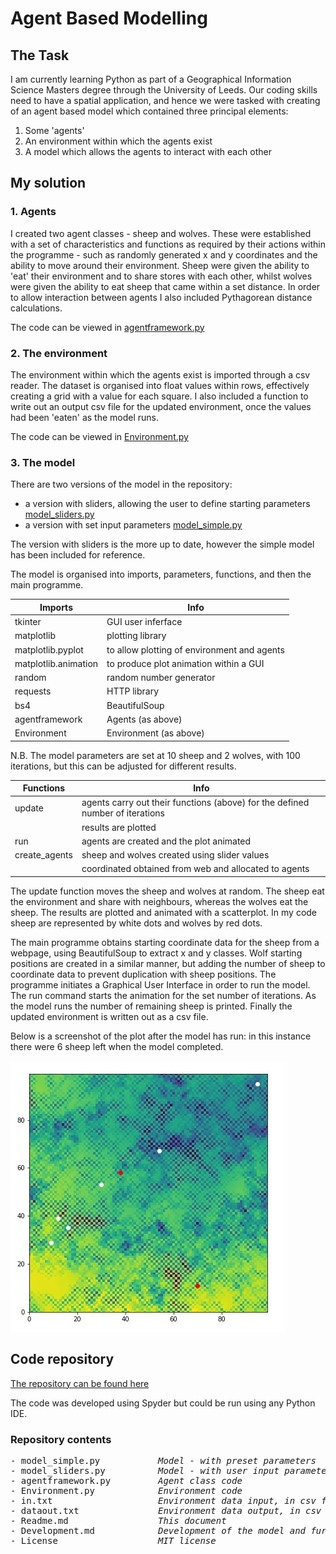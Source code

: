 # Agent Based Modelling

## The Task

I am currently learning Python as part of a Geographical Information Science Masters degree through the University of Leeds.  Our coding skills need to have a spatial application, and hence we were tasked with creating of an agent based model which contained three principal elements:
1.  Some 'agents'
2.  An environment within which the agents exist
3.  A model which allows the agents to interact with each other

## My solution

### 1. Agents

I created two agent classes - sheep and wolves. These were established with a set of characteristics and functions as required by their actions within the programme - such as randomly generated x and y coordinates and the ability to move around their environment.  Sheep were given the ability to 'eat' their environment and to share stores with each other, whilst wolves were given the ability to eat sheep that came within a set distance.  In order to allow interaction between agents I also included Pythagorean distance calculations.

The code can be viewed in [agentframework.py](https://github.com/geocoder21/githubintro/blob/main/agentframework.py)

### 2. The environment

The environment within which the agents exist is imported through a csv reader.  The dataset is organised into float values within rows, effectively creating a grid with a value for each square.  I also included a function to write out an output csv file for the updated environment, once the values had been 'eaten' as the model runs.

The code can be viewed in [Environment.py](https://github.com/geocoder21/githubintro/blob/main/Environment.py)

### 3. The model

There are two versions of the model in the repository:
- a version with sliders, allowing the user to define starting parameters [model_sliders.py](https://github.com/geocoder21/githubintro/blob/main/model_sliders.py)
- a version with set input parameters [model_simple.py](https://github.com/geocoder21/githubintro/blob/main/model_simple.py)

The version with sliders is the more up to date, however the simple model has been included for reference.

The model is organised into imports, parameters, functions, and then the main programme.  

| Imports  | Info|
|----------|-------|  
tkinter    | GUI user inferface
matplotlib | plotting library
matplotlib.pyplot | to allow plotting of environment and agents
matplotlib.animation | to produce plot animation within a GUI
random | random number generator
requests | HTTP library
bs4 | BeautifulSoup
agentframework | Agents (as above)
Environment | Environment (as above)

  
N.B. The model parameters are set at 10 sheep and 2 wolves, with 100 iterations, but this can be adjusted for different results.

| Functions  | Info|
|----------|-------|  
update  | agents carry out their functions (above) for the defined number of iterations
        | results are plotted
run | agents are created and the plot animated 
create_agents | sheep and wolves created using slider values
                | coordinated obtained from web and allocated to agents


The update function moves the sheep and wolves at random.  The sheep eat the environment and share with neighbours, whereas the wolves eat the sheep.  The results are plotted and animated with a scatterplot.  In my code sheep are represented by white dots and wolves by red dots.  

The main programme obtains starting coordinate data for the sheep from a webpage, using BeautifulSoup to extract x and y classes.  Wolf starting positions are created in a similar manner, but adding the number of sheep to coordinate data to prevent duplication with sheep positions.  The programme initiates a Graphical User Interface in order to run the model.  The run command starts the animation for the set number of iterations.  As the model runs the number of remaining sheep is printed.  Finally the updated environment is written out as a csv file.




Below is a screenshot of the plot after the model has run: in this instance there were 6 sheep left when the model completed.

![Simple model](plotscreesnhot.jpeg)


## Code repository

[The repository can be found here](https://github.com/geocoder21/githubintro)

The code was developed using Spyder but could be run using any Python IDE.

### Repository contents
<pre>
- model_simple.py          <i> Model - with preset parameters </i>
- model_sliders.py         <i> Model - with user input parameters </i>
- agentframework.py        <i> Agent class code </i>
- Environment.py           <i> Environment code </i>
- in.txt                   <i> Environment data input, in csv format </i>
- dataout.txt              <i> Environment data output, in csv format </i>
- Readme.md                <i> This document </i>
- Development.md           <i> Development of the model and further ideas</i>
- License                  <i> MIT license </i>
</pre>
